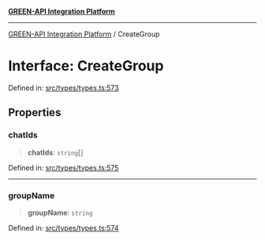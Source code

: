 [**GREEN-API Integration Platform**](../README.md)

***

[GREEN-API Integration Platform](../globals.md) / CreateGroup

# Interface: CreateGroup

Defined in: [src/types/types.ts:573](https://github.com/green-api/greenapi-integration/blob/0c6468d26acd573ad1def9f01a1af819fb76eb31/src/types/types.ts#L573)

## Properties

### chatIds

> **chatIds**: `string`[]

Defined in: [src/types/types.ts:575](https://github.com/green-api/greenapi-integration/blob/0c6468d26acd573ad1def9f01a1af819fb76eb31/src/types/types.ts#L575)

***

### groupName

> **groupName**: `string`

Defined in: [src/types/types.ts:574](https://github.com/green-api/greenapi-integration/blob/0c6468d26acd573ad1def9f01a1af819fb76eb31/src/types/types.ts#L574)
